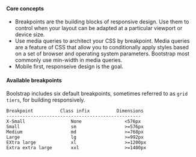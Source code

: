#### Core concepts
- Breakpoints are the building blocks of responsive design. Use them to control when your layout can be adapted at a particular viewport or device size.
- Use media queries to architect your CSS by breakpoint. Media queries are a feature of CSS that allow you to conditionally apply styles based on a set of browser and operating system parameters. Bootstrap most commonly use min-width in media queries.
- Mobile first, responseive design is the goal.

#### Available breakpoints
Boolstrap includes six default breakpoints, sometimes referred to as ``grid tiers``, for building responsively.

```
Breakpoint          Class infix          Dimensions
--------------------------------------------------
X-Small                 None                <576px
Small                   sm                  >=576px
Medium                  md                  >=768px
Large                   lg                  >=992px
EXtra large             xl                  >=1200px
Extra extra large       xxl                 >=1400px      
```
